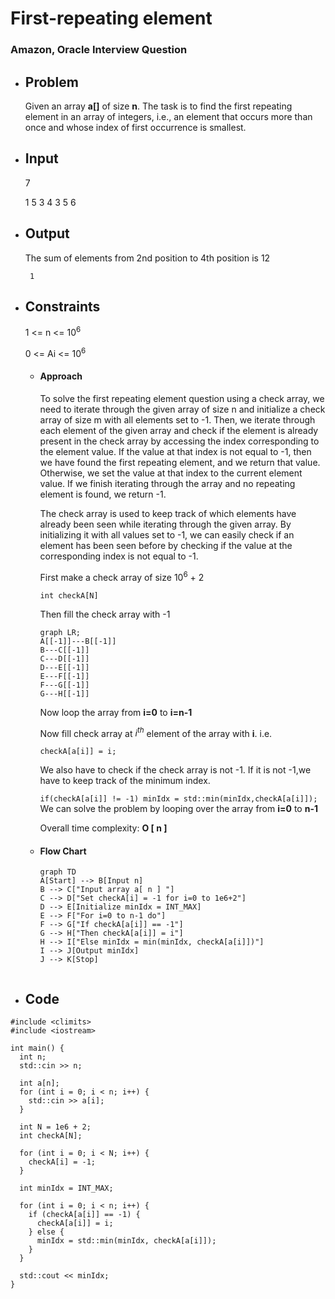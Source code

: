 # First-repeating element
###  Amazon, Oracle Interview Question

- ## Problem
	Given an array **a[]** of size **n**. The task is to find the first repeating element in an array of integers, i.e., an element that occurs more than once and whose index of first occurrence is smallest.
	
- ## Input
	
	7

	1 5 3 4 3 5 6

- ## Output
	
	The sum of elements from 2nd position to 4th position is 12
		
	`` 1``

- ## Constraints

	1 <= n <= $10^{6}$
	
	0 <= Ai <=  $10^{6}$
	

	-	####  Approach

		To solve the first repeating element question using a check array, we need to iterate through the given array of size n and initialize a check array of size m with all elements set to -1. Then, we iterate through each element of the given array and check if the element is already present in the check array by accessing the index corresponding to the element value. If the value at that index is not equal to -1, then we have found the first repeating element, and we return that value. Otherwise, we set the value at that index to the current element value. If we finish iterating through the array and no repeating element is found, we return -1.

		The check array is used to keep track of which elements have already been seen while iterating through the given array. By initializing it with all values set to -1, we can easily check if an element has been seen before by checking if the value at the corresponding index is not equal to -1.
		
		First make a check array of size $10^{6}$ + 2
		
		``int checkA[N]``

		Then fill the check array with -1

		```mermaid
		graph LR;
	    A[[-1]]---B[[-1]]
	    B---C[[-1]]
	    C---D[[-1]]
	    D---E[[-1]]
	    E---F[[-1]]
	    F---G[[-1]]
	    G---H[[-1]]
		```

		Now loop the array from **i=0** to **i=n-1**

		Now fill check array at $i^{th}$ element of the array with **i**. i.e.

		``checkA[a[i]] = i;``

		We also have to check if the check array is not -1. If it is not -1,we have to keep track of the minimum index.

		``if(checkA[a[i]] != -1) minIdx = std::min(minIdx,checkA[a[i]]);``
		We can solve the problem by looping over the array from **i=0** to **n-1**
		
		Overall time complexity: **O [ n ]**
		
	- #### Flow Chart
		```mermaid
		graph TD
		A[Start] --> B[Input n]
		B --> C["Input array a[ n ] "]
		C --> D["Set checkA[i] = -1 for i=0 to 1e6+2"]
		D --> E[Initialize minIdx = INT_MAX]
		E --> F["For i=0 to n-1 do"]
		F --> G["If checkA[a[i]] == -1"]
		G --> H["Then checkA[a[i]] = i"]
		H --> I["Else minIdx = min(minIdx, checkA[a[i]])"]
		I --> J[Output minIdx]
		J --> K[Stop]	
	```
	
-	## Code
```
#include <climits>
#include <iostream>

int main() {
  int n;
  std::cin >> n;

  int a[n];
  for (int i = 0; i < n; i++) {
    std::cin >> a[i];
  }

  int N = 1e6 + 2;
  int checkA[N];

  for (int i = 0; i < N; i++) {
    checkA[i] = -1;
  }

  int minIdx = INT_MAX;

  for (int i = 0; i < n; i++) {
    if (checkA[a[i]] == -1) {
      checkA[a[i]] = i;
    } else {
      minIdx = std::min(minIdx, checkA[a[i]]);
    }
  }

  std::cout << minIdx;
}
```

